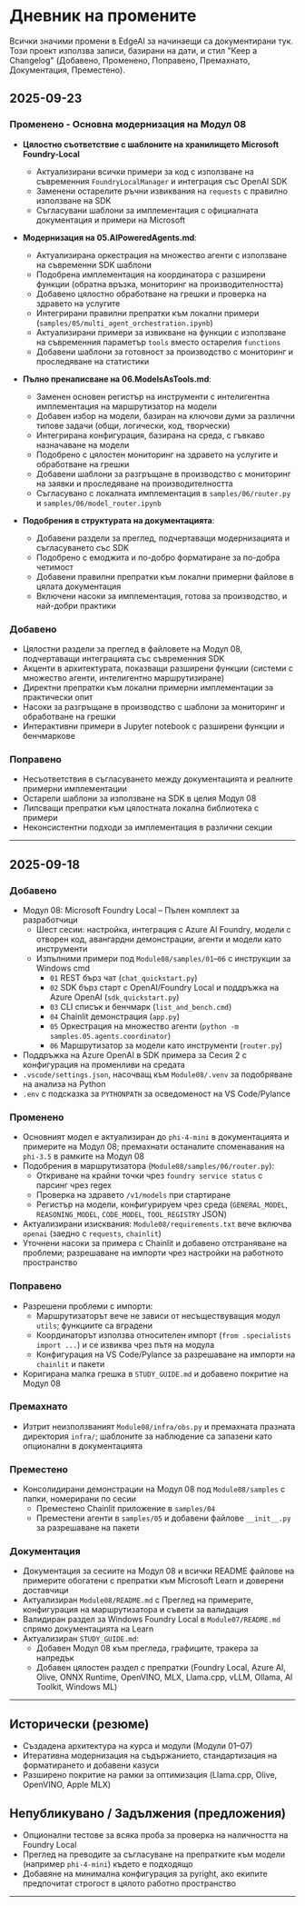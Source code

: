 <!--
CO_OP_TRANSLATOR_METADATA:
{
  "original_hash": "906e890232c6c2e1dac4cccfeb449acd",
  "translation_date": "2025-09-25T01:39:06+00:00",
  "source_file": "CHANGELOG.md",
  "language_code": "bg"
}
-->
# Дневник на промените

Всички значими промени в EdgeAI за начинаещи са документирани тук. Този проект използва записи, базирани на дати, и стил "Keep a Changelog" (Добавено, Променено, Поправено, Премахнато, Документация, Преместено).

## 2025-09-23

### Променено - Основна модернизация на Модул 08
- **Цялостно съответствие с шаблоните на хранилището Microsoft Foundry-Local**
  - Актуализирани всички примери за код с използване на съвременния `FoundryLocalManager` и интеграция със OpenAI SDK
  - Заменени остарелите ръчни извиквания на `requests` с правилно използване на SDK
  - Съгласувани шаблони за имплементация с официалната документация и примери на Microsoft

- **Модернизация на 05.AIPoweredAgents.md**:
  - Актуализирана оркестрация на множество агенти с използване на съвременни SDK шаблони
  - Подобрена имплементация на координатора с разширени функции (обратна връзка, мониторинг на производителността)
  - Добавено цялостно обработване на грешки и проверка на здравето на услугите
  - Интегрирани правилни препратки към локални примери (`samples/05/multi_agent_orchestration.ipynb`)
  - Актуализирани примери за извикване на функции с използване на съвременния параметър `tools` вместо остарелия `functions`
  - Добавени шаблони за готовност за производство с мониторинг и проследяване на статистики

- **Пълно пренаписване на 06.ModelsAsTools.md**:
  - Заменен основен регистър на инструменти с интелигентна имплементация на маршрутизатор на модели
  - Добавен избор на модели, базиран на ключови думи за различни типове задачи (общи, логически, код, творчески)
  - Интегрирана конфигурация, базирана на среда, с гъвкаво назначаване на модели
  - Подобрено с цялостен мониторинг на здравето на услугите и обработване на грешки
  - Добавени шаблони за разгръщане в производство с мониторинг на заявки и проследяване на производителността
  - Съгласувано с локалната имплементация в `samples/06/router.py` и `samples/06/model_router.ipynb`

- **Подобрения в структурата на документацията**:
  - Добавени раздели за преглед, подчертаващи модернизацията и съгласуването със SDK
  - Подобрено с емоджита и по-добро форматиране за по-добра четимост
  - Добавени правилни препратки към локални примерни файлове в цялата документация
  - Включени насоки за имплементация, готова за производство, и най-добри практики

### Добавено
- Цялостни раздели за преглед в файловете на Модул 08, подчертаващи интеграцията със съвременния SDK
- Акценти в архитектурата, показващи разширени функции (системи с множество агенти, интелигентно маршрутизиране)
- Директни препратки към локални примерни имплементации за практически опит
- Насоки за разгръщане в производство с шаблони за мониторинг и обработване на грешки
- Интерактивни примери в Jupyter notebook с разширени функции и бенчмаркове

### Поправено
- Несъответствия в съгласуването между документацията и реалните примерни имплементации
- Остарели шаблони за използване на SDK в целия Модул 08
- Липсващи препратки към цялостната локална библиотека с примери
- Неконсистентни подходи за имплементация в различни секции

---

## 2025-09-18

### Добавено
- Модул 08: Microsoft Foundry Local – Пълен комплект за разработчици
  - Шест сесии: настройка, интеграция с Azure AI Foundry, модели с отворен код, авангардни демонстрации, агенти и модели като инструменти
  - Изпълними примери под `Module08/samples/01`–`06` с инструкции за Windows cmd
    - `01` REST бърз чат (`chat_quickstart.py`)
    - `02` SDK бърз старт с OpenAI/Foundry Local и поддръжка на Azure OpenAI (`sdk_quickstart.py`)
    - `03` CLI списък и бенчмарк (`list_and_bench.cmd`)
    - `04` Chainlit демонстрация (`app.py`)
    - `05` Оркестрация на множество агенти (`python -m samples.05.agents.coordinator`)
    - `06` Маршрутизатор за модели като инструменти (`router.py`)
- Поддръжка на Azure OpenAI в SDK примера за Сесия 2 с конфигурация на променливи на средата
- `.vscode/settings.json`, насочващ към `Module08/.venv` за подобряване на анализа на Python
- `.env` с подсказка за `PYTHONPATH` за осведоменост на VS Code/Pylance

### Променено
- Основният модел е актуализиран до `phi-4-mini` в документацията и примерите на Модул 08; премахнати останалите споменавания на `phi-3.5` в рамките на Модул 08
- Подобрения в маршрутизатора (`Module08/samples/06/router.py`):
  - Откриване на крайни точки чрез `foundry service status` с парсинг чрез regex
  - Проверка на здравето `/v1/models` при стартиране
  - Регистър на модели, конфигурируем чрез среда (`GENERAL_MODEL`, `REASONING_MODEL`, `CODE_MODEL`, `TOOL_REGISTRY` JSON)
- Актуализирани изисквания: `Module08/requirements.txt` вече включва `openai` (заедно с `requests`, `chainlit`)
- Уточнени насоки за примера с Chainlit и добавено отстраняване на проблеми; разрешаване на импорти чрез настройки на работното пространство

### Поправено
- Разрешени проблеми с импорти:
  - Маршрутизаторът вече не зависи от несъществуващия модул `utils`; функциите са вградени
  - Координаторът използва относителен импорт (`from .specialists import ...`) и се извиква чрез пътя на модула
  - Конфигурация на VS Code/Pylance за разрешаване на импорти на `chainlit` и пакети
- Коригирана малка грешка в `STUDY_GUIDE.md` и добавено покритие на Модул 08

### Премахнато
- Изтрит неизползваният `Module08/infra/obs.py` и премахната празната директория `infra/`; шаблоните за наблюдение са запазени като опционални в документацията

### Преместено
- Консолидирани демонстрации на Модул 08 под `Module08/samples` с папки, номерирани по сесии
  - Преместено Chainlit приложение в `samples/04`
  - Преместени агенти в `samples/05` и добавени файлове `__init__.py` за разрешаване на пакети

### Документация
- Документация за сесиите на Модул 08 и всички README файлове на примерите обогатени с препратки към Microsoft Learn и доверени доставчици
- Актуализиран `Module08/README.md` с Преглед на примерите, конфигурация на маршрутизатора и съвети за валидация
- Валидиран раздел за Windows Foundry Local в `Module07/README.md` спрямо документацията на Learn
- Актуализиран `STUDY_GUIDE.md`:
  - Добавен Модул 08 към прегледа, графиците, тракера за напредък
  - Добавен цялостен раздел с препратки (Foundry Local, Azure AI, Olive, ONNX Runtime, OpenVINO, MLX, Llama.cpp, vLLM, Ollama, AI Toolkit, Windows ML)

---

## Исторически (резюме)
- Създадена архитектура на курса и модули (Модули 01–07)
- Итеративна модернизация на съдържанието, стандартизация на форматирането и добавени казуси
- Разширено покритие на рамки за оптимизация (Llama.cpp, Olive, OpenVINO, Apple MLX)

## Непубликувано / Задължения (предложения)
- Опционални тестове за всяка проба за проверка на наличността на Foundry Local
- Преглед на преводите за съгласуване на препратките към модели (например `phi-4-mini`) където е подходящо
- Добавяне на минимална конфигурация за pyright, ако екипите предпочитат строгост в цялото работно пространство

---

